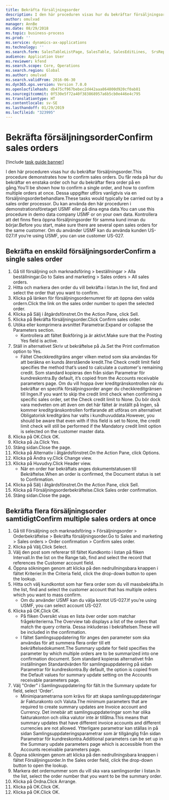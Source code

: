```yaml
---
title: Bekräfta försäljningsorder
description: I den här proceduren visas hur du bekräftar försäljningsorder.
author: omulvad
manager: AnnBe
ms.date: 08/29/2018
ms.topic: business-process
ms.prod: ''
ms.service: dynamics-ax-applications
ms.technology: ''
ms.search.form: SalesTableListPage, SalesTable, SalesEditLines,  SrsReportViewerForm, CustConfirmJournal, SysQueryForm, SysQueryFieldLookUp, SysLookup, SalesParmIdLookup
audience: Application User
ms.reviewer: kfend
ms.search.scope: Core, Operations
ms.search.region: Global
ms.author: omulvad
ms.search.validFrom: 2016-06-30
ms.dyn365.ops.version: Version 7.0.0
ms.openlocfilehash: db475cf967bebec2d442aaa864800d920cf0ab81
ms.sourcegitcommit: 0f530e5f72a40f383868957a6b5cb0e446e4c795
ms.translationtype: HT
ms.contentlocale: sv-SE
ms.lasthandoff: 01/29/2019
ms.locfileid: "323995"
---
```

# <a name="confirm-sales-orders"></a><span data-ttu-id="1e89a-103">Bekräfta försäljningsorder</span><span class="sxs-lookup"><span data-stu-id="1e89a-103">Confirm sales orders</span></span>

[!include [task guide banner](../../includes/task-guide-banner.md)]

<span data-ttu-id="1e89a-104">I den här proceduren visas hur du bekräftar försäljningsorder.</span><span class="sxs-lookup"><span data-stu-id="1e89a-104">This procedure demonstrates how to confirm sales orders.</span></span> <span data-ttu-id="1e89a-105">Du får reda på hur du bekräftar en enstaka order och hur du bekräftar flera order på en gång.</span><span class="sxs-lookup"><span data-stu-id="1e89a-105">You’ll be shown how to confirm a single order, and how to confirm multiple orders at once.</span></span> <span data-ttu-id="1e89a-106">Dessa uppgifter utförs vanligtvis via en försäljningsorderbehandlare.</span><span class="sxs-lookup"><span data-stu-id="1e89a-106">These tasks would typically be carried out by a sales order processor.</span></span> <span data-ttu-id="1e89a-107">Du kan använda den här proceduren i demonstrationsföretaget USMF eller på dina egna data.</span><span class="sxs-lookup"><span data-stu-id="1e89a-107">You can use this procedure in demo data company USMF or on your own data.</span></span> <span data-ttu-id="1e89a-108">Kontrollera att det finns flera öppna försäljningsorder för samma kund innan du börjar.</span><span class="sxs-lookup"><span data-stu-id="1e89a-108">Before you start, make sure there are several open sales orders for the same customer.</span></span> <span data-ttu-id="1e89a-109">Om du använder USMF kan du använda kunden US-027.</span><span class="sxs-lookup"><span data-stu-id="1e89a-109">If you’re using USMF, you can use customer US-027.</span></span>


## <a name="confirm-a-single-sales-order"></a><span data-ttu-id="1e89a-110">Bekräfta en enskild försäljningsorder</span><span class="sxs-lookup"><span data-stu-id="1e89a-110">Confirm a single sales order</span></span>
1. <span data-ttu-id="1e89a-111">Gå till försäljning och marknadsföring > beställningar > Alla beställningar.</span><span class="sxs-lookup"><span data-stu-id="1e89a-111">Go to Sales and marketing > Sales orders > All sales orders.</span></span>
2. <span data-ttu-id="1e89a-112">Hitta och markera den order du vill bekräfta i listan.</span><span class="sxs-lookup"><span data-stu-id="1e89a-112">In the list, find and select the order that you want to confirm.</span></span>
3. <span data-ttu-id="1e89a-113">Klicka på länken för försäljningsordernumret för att öppna den valda ordern.</span><span class="sxs-lookup"><span data-stu-id="1e89a-113">Click the link on the sales order number to open the selected order.</span></span>
4. <span data-ttu-id="1e89a-114">Klicka på Sälj i åtgärdsfönstret.</span><span class="sxs-lookup"><span data-stu-id="1e89a-114">On the Action Pane, click Sell.</span></span>
5. <span data-ttu-id="1e89a-115">Klicka på Bekräfta försäljningsorder.</span><span class="sxs-lookup"><span data-stu-id="1e89a-115">Click Confirm sales order.</span></span>
6. <span data-ttu-id="1e89a-116">Utöka eller komprimera avsnittet Parametrar.</span><span class="sxs-lookup"><span data-stu-id="1e89a-116">Expand or collapse the Parameters section.</span></span>
    * <span data-ttu-id="1e89a-117">Kontrollera att fältet Bokföring ja är aktivt.</span><span class="sxs-lookup"><span data-stu-id="1e89a-117">Make sure that the Posting Yes field is active.</span></span>  
7. <span data-ttu-id="1e89a-118">Ställ in alternativet Skriv ut bekräftelse på Ja.</span><span class="sxs-lookup"><span data-stu-id="1e89a-118">Set the Print confirmation option to Yes.</span></span>
    * <span data-ttu-id="1e89a-119">Fältet Checkkreditgräns anger vilken metod som ska användas för att beräkna en kunds återstående kredit.</span><span class="sxs-lookup"><span data-stu-id="1e89a-119">The Check credit limit field specifies the method that’s used to calculate a customer's remaining credit.</span></span> <span data-ttu-id="1e89a-120">Som standard kopieras den från sidan Parametrar för kundreskontra.</span><span class="sxs-lookup"><span data-stu-id="1e89a-120">By default, it’s copied from the Accounts receivable parameters page.</span></span> <span data-ttu-id="1e89a-121">Om du vill hoppa över kreditgränskontrollen när du bekräftar en specifik försäljningsorder anger du checkkreditgränsen till Ingen.</span><span class="sxs-lookup"><span data-stu-id="1e89a-121">If you want to skip the credit limit check when confirming a specific sales order, set the Check credit limit to None.</span></span> <span data-ttu-id="1e89a-122">Du bör dock vara medveten om att även om det här fältet är inställt på Ingen, så kommer kreditgränskontrollen fortfarande att utföras om alternativet Obligatorisk kreditgräns har valts i kundhuvuddata.</span><span class="sxs-lookup"><span data-stu-id="1e89a-122">However, you should be aware that even with if this field is set to None, the credit limit check will still be performed if the Mandatory credit limit option is selected on the customer master data.</span></span>  
8. <span data-ttu-id="1e89a-123">Klicka på OK.</span><span class="sxs-lookup"><span data-stu-id="1e89a-123">Click OK.</span></span>
9. <span data-ttu-id="1e89a-124">Klicka på Ja.</span><span class="sxs-lookup"><span data-stu-id="1e89a-124">Click Yes.</span></span>
10. <span data-ttu-id="1e89a-125">Stäng sidan.</span><span class="sxs-lookup"><span data-stu-id="1e89a-125">Close the page.</span></span>
11. <span data-ttu-id="1e89a-126">Klicka på Alternativ i åtgärdsfönstret.</span><span class="sxs-lookup"><span data-stu-id="1e89a-126">On the Action Pane, click Options.</span></span>
12. <span data-ttu-id="1e89a-127">Klicka på Ändra vy.</span><span class="sxs-lookup"><span data-stu-id="1e89a-127">Click Change view.</span></span>
13. <span data-ttu-id="1e89a-128">Klicka på Huvudvy.</span><span class="sxs-lookup"><span data-stu-id="1e89a-128">Click Header view.</span></span>
    * <span data-ttu-id="1e89a-129">När en order har bekräftats anges dokumentstatusen till Bekräftelse.</span><span class="sxs-lookup"><span data-stu-id="1e89a-129">When an order is confirmed, the Document status is set to Confirmation.</span></span>  
14. <span data-ttu-id="1e89a-130">Klicka på Sälj i åtgärdsfönstret.</span><span class="sxs-lookup"><span data-stu-id="1e89a-130">On the Action Pane, click Sell.</span></span>
15. <span data-ttu-id="1e89a-131">Klicka på Försäljningsorderbekräftelse.</span><span class="sxs-lookup"><span data-stu-id="1e89a-131">Click Sales order confirmation.</span></span>
16. <span data-ttu-id="1e89a-132">Stäng sidan.</span><span class="sxs-lookup"><span data-stu-id="1e89a-132">Close the page.</span></span>

## <a name="confirm-multiple-sales-orders-at-once"></a><span data-ttu-id="1e89a-133">Bekräfta flera försäljningsorder samtidigt</span><span class="sxs-lookup"><span data-stu-id="1e89a-133">Confirm multiple sales orders at once</span></span>
1. <span data-ttu-id="1e89a-134">Gå till Försäljning och marknadsföring > Försäljningsorder > Orderbekräftelse > Bekräfta försäljningsorder.</span><span class="sxs-lookup"><span data-stu-id="1e89a-134">Go to Sales and marketing > Sales orders > Order confirmation > Confirm sales order.</span></span>
2. <span data-ttu-id="1e89a-135">Klicka på Välj.</span><span class="sxs-lookup"><span data-stu-id="1e89a-135">Click Select.</span></span>
3. <span data-ttu-id="1e89a-136">Välj den post som refererar till fältet Kundkonto i listan på fliken Intervall.</span><span class="sxs-lookup"><span data-stu-id="1e89a-136">In the list on the Range tab, find and select the record that references the Customer account field.</span></span>
4. <span data-ttu-id="1e89a-137">Öppna sökningen genom att klicka på den nedrullningsbara knappen i fältet Kriterier.</span><span class="sxs-lookup"><span data-stu-id="1e89a-137">In the Criteria field, click the drop-down button to open the lookup.</span></span>
5. <span data-ttu-id="1e89a-138">Hitta och välj kundkontot som har flera order som du vill massbekräfta.</span><span class="sxs-lookup"><span data-stu-id="1e89a-138">In the list, find and select the customer account that has multiple orders which you want to mass confirm.</span></span>
    * <span data-ttu-id="1e89a-139">Om du använder USMF kan du välja kontot US-027.</span><span class="sxs-lookup"><span data-stu-id="1e89a-139">If you’re using USMF, you can select account US-027.</span></span>  
6. <span data-ttu-id="1e89a-140">Klicka på OK.</span><span class="sxs-lookup"><span data-stu-id="1e89a-140">Click OK.</span></span>
    * <span data-ttu-id="1e89a-141">På fliken Översikt visas en lista över order som matchar frågekriterierna.</span><span class="sxs-lookup"><span data-stu-id="1e89a-141">The Overview tab displays a list of the orders that match the query criteria.</span></span> <span data-ttu-id="1e89a-142">Dessa inkluderas i bekräftelsen.</span><span class="sxs-lookup"><span data-stu-id="1e89a-142">These will be included in the confirmation.</span></span>  
    * <span data-ttu-id="1e89a-143">I fältet Samlingsuppdatering för anges den parameter som ska användas för att summera flera order till ett bekräftelsedokument.</span><span class="sxs-lookup"><span data-stu-id="1e89a-143">The Summary update for field specifies the parameter by which multiple orders are to be summarized into one confirmation document.</span></span> <span data-ttu-id="1e89a-144">Som standard kopieras alternativet från inställningen Standardvärden för samlingsuppdatering på sidan Parametrar för kundreskontra.</span><span class="sxs-lookup"><span data-stu-id="1e89a-144">By default, the option is copied from the Default values for summary update setting on the Accounts receivable parameters page.</span></span>  
7. <span data-ttu-id="1e89a-145">Välj "Order" i Samlingsuppdatering för fält.</span><span class="sxs-lookup"><span data-stu-id="1e89a-145">In the Summary update for field, select 'Order'.</span></span>
    * <span data-ttu-id="1e89a-146">Minimiparametrarna som krävs för att skapa samlingsuppdateringar är Fakturakonto och Valuta.</span><span class="sxs-lookup"><span data-stu-id="1e89a-146">The minimum parameters that are required to create summary updates are Invoice account and Currency.</span></span> <span data-ttu-id="1e89a-147">Det innebär att samlingsuppdateringar som har olika fakturakonton och olika valutor inte är tillåtna.</span><span class="sxs-lookup"><span data-stu-id="1e89a-147">This means that summary updates that have different invoice accounts and different currencies are not allowed.</span></span> <span data-ttu-id="1e89a-148">Ytterligare parametrar kan ställas in på sidan Samlingsuppdateringsparametrar som är tillgänglig från sidan Parametrar för kundreskontra.</span><span class="sxs-lookup"><span data-stu-id="1e89a-148">Additional parameters can be set up in the Summary update parameters page which is accessible from the Accounts receivable parameters page.</span></span>  
8. <span data-ttu-id="1e89a-149">Öppna sökningen genom att klicka på den nedrullningsbara knappen i fältet Försäljningsorder.</span><span class="sxs-lookup"><span data-stu-id="1e89a-149">In the Sales order field, click the drop-down button to open the lookup.</span></span>
9. <span data-ttu-id="1e89a-150">Markera det ordernummer som du vill ska vara samlingsorder i listan.</span><span class="sxs-lookup"><span data-stu-id="1e89a-150">In the list, select the order number that you want to be the summary order.</span></span>
10. <span data-ttu-id="1e89a-151">Klicka på Ordna.</span><span class="sxs-lookup"><span data-stu-id="1e89a-151">Click Arrange.</span></span>
11. <span data-ttu-id="1e89a-152">Klicka på OK.</span><span class="sxs-lookup"><span data-stu-id="1e89a-152">Click OK.</span></span>
12. <span data-ttu-id="1e89a-153">Klicka på OK.</span><span class="sxs-lookup"><span data-stu-id="1e89a-153">Click OK.</span></span>

